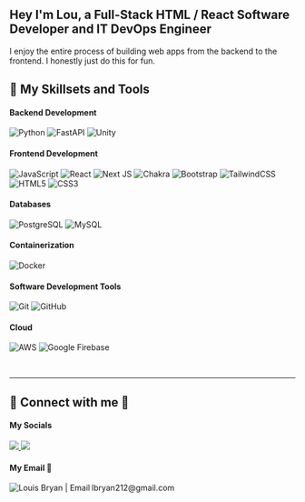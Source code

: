 <h2 align="left">
Hey I'm Lou, a Full-Stack HTML / React Software Developer and IT DevOps Engineer 
</h2>

I enjoy the entire process of building web apps from the backend to the frontend. I honestly just do this for fun.

## 💼 My Skillsets and Tools

#### Backend Development
![Python](https://img.shields.io/badge/python-3670A0?style=for-the-badge&logo=python&logoColor=ffdd54)
![FastAPI](https://img.shields.io/badge/fastapi-109989?style=for-the-badge&logo=FASTAPI&logoColor=white)
![Unity](https://img.shields.io/badge/Unity-100000?style=for-the-badge&logo=unity&logoColor=white)

#### Frontend Development
![JavaScript](https://img.shields.io/badge/javascript-%23323330.svg?style=for-the-badge&logo=javascript&logoColor=%23F7DF1E)
![React](https://img.shields.io/badge/react-%2320232a.svg?style=for-the-badge&logo=react&logoColor=%2361DAFB)
![Next JS](https://img.shields.io/badge/Next-black?style=for-the-badge&logo=next.js&logoColor=white)
![Chakra](https://img.shields.io/badge/chakra-%234ED1C5.svg?style=for-the-badge&logo=chakraui&logoColor=white)
![Bootstrap](https://img.shields.io/badge/bootstrap-%23563D7C.svg?style=for-the-badge&logo=bootstrap&logoColor=white)
![TailwindCSS](https://img.shields.io/badge/tailwindcss-%2338B2AC.svg?style=for-the-badge&logo=tailwind-css&logoColor=white)
![HTML5](https://img.shields.io/badge/html5-%23E34F26.svg?style=for-the-badge&logo=html5&logoColor=white)
![CSS3](https://img.shields.io/badge/css3-%231572B6.svg?style=for-the-badge&logo=css3&logoColor=white)


#### Databases
![PostgreSQL](https://img.shields.io/badge/PostgreSQL-informational?style=for-the-badge&logo=PostgreSQL&logoColor=white)
![MySQL](https://img.shields.io/badge/MySQL-005C84?style=for-the-badge&logo=mysql&logoColor=white)

#### Containerization
![Docker](https://img.shields.io/badge/docker-%230db7ed.svg?style=for-the-badge&logo=docker&logoColor=white)

#### Software Development Tools 
![Git](https://img.shields.io/badge/git-%23F05033.svg?style=for-the-badge&logo=git&logoColor=white)
![GitHub](https://img.shields.io/badge/github-%23121011.svg?style=for-the-badge&logo=github&logoColor=white)

#### Cloud
![AWS](https://img.shields.io/badge/AWS-%23FF9900.svg?style=for-the-badge&logo=amazon-aws&logoColor=white)
![Google Firebase](https://img.shields.io/badge/AWS-%23FF9900.svg?style=for-the-badge&logo=amazon-aws&logoColor=white)


<br />

***
## 🤝 Connect with me 📱

#### My Socials

<a href="https://www.linkedin.com/in/lbryan212/">
  <img src="https://img.shields.io/badge/LinkedIn-0077B5?style=for-the-badge&logo=linkedin&logoColor=white" /> 
</a>

<a href="https://twitter.com/lbryan212">
  <img src="https://img.shields.io/badge/Twitter-1DA1F2?style=for-the-badge&logo=twitter&logoColor=white" /> 
</a>



#### My Email 📩
<a href="mailto:lbryan212@gmail.com@gmail.com">
  <img align="left" src="https://img.shields.io/badge/Gmail-D14836?style=for-the-badge&logo=gmail&logoColor=white" alt="Louis Bryan | Email"/>
</a><span>lbryan212@gmail.com</span>
<br />






